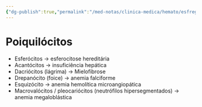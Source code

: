 ```yaml
---
{"dg-publish":true,"permalink":"/med-notas/clinica-medica/hemato/esfregaco-de-sangue-periferico/","tags":["review"]}
---
```



# Poiquilócitos

- Esferócitos -> esferocitose hereditária
- Acantócitos -> insuficiência hepática
- Dacriócitos (lágrima) -> Mielofibrose
- Drepanócito (foice) -> anemia falciforme
- Esquizócito -> anemia hemolítica microangiopática
- Macrovalócitos / pleocariócitos (neutrófilos hipersegmentados) -> anemia megaloblástica